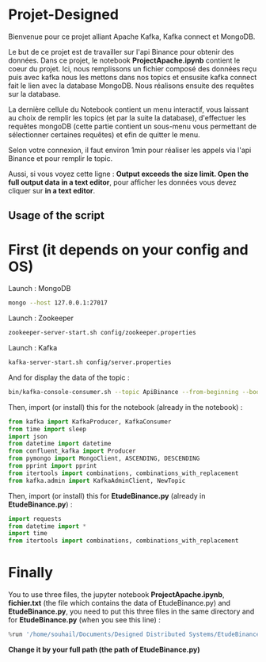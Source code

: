 # Projet-Designed

Bienvenue pour ce projet alliant Apache Kafka, Kafka connect et MongoDB.

Le but de ce projet est de travailler sur l'api Binance pour obtenir des données. Dans ce projet, le notebook **ProjectApache.ipynb** contient le coeur du projet. Ici, nous remplissons un fichier composé des données reçu puis avec kafka nous les mettons dans nos topics et ensusite kafka connect fait le lien avec la database MongoDB. Nous réalisons ensuite des requêtes sur la database. 

La dernière cellule du Notebook contient un menu interactif, vous laissant au choix de remplir les topics (et par la suite la database), d'effectuer les requêtes mongoDB (cette partie contient un sous-menu vous permettant de sélectionner certaines requêtes) et efin de quitter le menu.

Selon votre connexion, il faut environ 1min pour réaliser les appels via l'api Binance et pour remplir le topic.

Aussi, si vous voyez cette ligne : **Output exceeds the size limit. Open the full output data in a text editor**, pour afficher les données vous devez cliquer sur **in a text editor**.

## Usage of the script

# First (it depends on your config and OS)

Launch : MongoDB
```bash
mongo --host 127.0.0.1:27017
```
Launch : Zookeeper
```bash
zookeeper-server-start.sh config/zookeeper.properties
```
Launch : Kafka
```bash
kafka-server-start.sh config/server.properties
```
And for display the data of the topic :
```bash
bin/kafka-console-consumer.sh --topic ApiBinance --from-beginning --bootstrap-server localhost:9092
```

Then, import (or install) this for the notebook (already in the notebook) :

```py
from kafka import KafkaProducer, KafkaConsumer
from time import sleep
import json
from datetime import datetime
from confluent_kafka import Producer
from pymongo import MongoClient, ASCENDING, DESCENDING
from pprint import pprint
from itertools import combinations, combinations_with_replacement
from kafka.admin import KafkaAdminClient, NewTopic
```

Then, import (or install) this for **EtudeBinance.py** (already in **EtudeBinance.py**) :
```py
import requests
from datetime import *
import time
from itertools import combinations, combinations_with_replacement
```

# Finally

You to use three files, the jupyter notebook **ProjectApache.ipynb**, **fichier.txt** (the file which contains the data of EtudeBinance.py) and **EtudeBinance.py**, you need to put this three files in the same directory and for **EtudeBinance.py** (when you see this line) :  

```py
%run '/home/souhail/Documents/Designed Distributed Systems/EtudeBinance.py'
```
**Change it by your full path (the path of EtudeBinance.py)**
